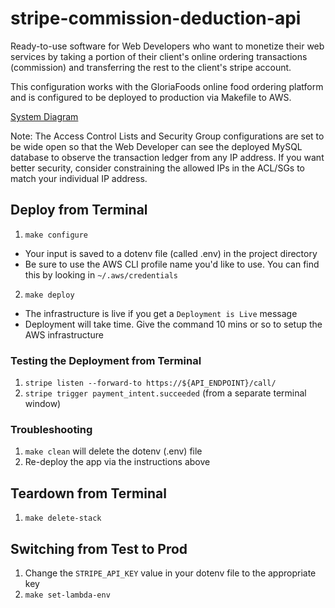 # stripe-commission-deduction-api
Ready-to-use software for Web Developers who want to monetize their web services by taking a portion of their client's online ordering transactions (commission) and transferring the rest to the client's stripe account.

This configuration works with the GloriaFoods online food ordering platform and is configured to be deployed to production via Makefile to AWS.

[System Diagram](system-diagram.md)

Note: The Access Control Lists and Security Group configurations are set to be wide open so that the Web Developer can see the deployed MySQL database to observe the transaction ledger from any IP address. If you want better security, consider constraining the allowed IPs in the ACL/SGs to match your individual IP address.

## Deploy from Terminal
1. ```make configure```
* Your input is saved to a dotenv file (called .env) in the project directory
* Be sure to use the AWS CLI profile name you'd like to use. You can find this by looking in ```~/.aws/credentials```
2. ```make deploy```
* The infrastructure is live if you get a ```Deployment is Live``` message
* Deployment will take time. Give the command 10 mins or so to setup the AWS infrastructure

### Testing the Deployment from Terminal
1. ```stripe listen --forward-to https://${API_ENDPOINT}/call/```
2. ```stripe trigger payment_intent.succeeded``` (from a separate terminal window)

### Troubleshooting
1. ```make clean``` will delete the dotenv (.env) file
2. Re-deploy the app via the instructions above

## Teardown from Terminal
1. ```make delete-stack```

## Switching from Test to Prod
1. Change the ```STRIPE_API_KEY``` value in your dotenv file to the appropriate key
2. ```make set-lambda-env```

